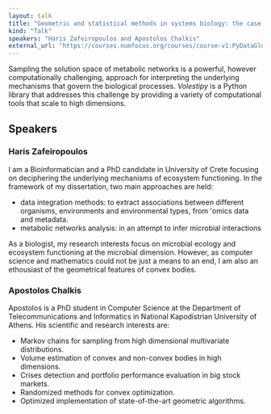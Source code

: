 ```yaml
---
layout: talk
title: "Geometric and statistical methods in systems biology: the case of metabolic networks"
kind: "Talk"
speakers: "Haris Zafeiropoulos and Apostolos Chalkis"
external_url: "https://courses.numfocus.org/courses/course-v1:PyDataGlobal+PDG20-talks+2020/jump_to/block-v1:PyDataGlobal+PDG20-talks+2020+type@vertical+block@633a77a2649b4e1dbb9d3e90c424d2b0"
---
```


Sampling the solution space of metabolic networks is a powerful, however computationally challenging, approach for interpreting the underlying mechanisms that govern the biological processes. *Volestipy* is a Python library that addresses this challenge by providing a variety of computational tools that scale to high dimensions.

## Speakers

### Haris Zafeiropoulos

I am a Bioinformatician and a PhD candidate in University of Crete focusing on deciphering the underlying mechanisms of ecosystem functioning.
In the framework of my dissertation, two main approaches are held: 
* data integration methods: to extract associations between different organisms, environments and environmental types, from 'omics data and metadata.
* metabolic networks analysis: in an attempt to infer microbial interactions 

As a biologist, my research interests focus on microbial ecology and ecosystem functioning at the microbial dimension. 
However, as computer science and mathematics could not be just a means to an end, I am also an ethousiast of the geometrical features of convex bodies.

### Apostolos Chalkis

Apostolos is a PhD student in Computer Science at the Department of Telecommunications and Informatics in National Kapodistrian University of Athens. His scientific and research interests are:

- Markov chains for sampling from high dimensional multivariate distributions.
- Volume estimation of convex and non-convex bodies in high dimensions.
- Crises detection and portfolio performance evaluation in big stock markets.
- Randomized methods for convex optimization.
- Optimized implementation of state-of-the-art geometric algorithms.
